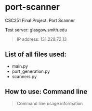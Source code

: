 # port-scanner
CSC251 Final Project: Port Scanner

Test server: glasgow.smith.edu
> IP address: 131.229.72.13

## List of all files used:
* main.py
* port_generation.py
* scanners.py

## How to use: Command line
> Command line usage information
